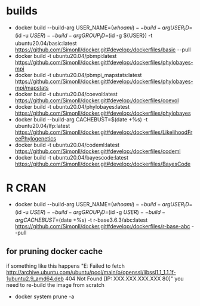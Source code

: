# builds
- docker build --build-arg USER_NAME=$(whoami) --build-arg USER_ID=$(id -u ${USER}) --build-arg GROUP_ID=$(id -g ${USER}) -t ubuntu20.04/basic:latest https://github.com/Simonll/docker.git#develop:/dockerfiles/basic --pull
- docker build -t ubuntu20.04/pbmpi:latest https://github.com/Simonll/docker.git#develop:/dockerfiles/phylobayes-mpi
- docker build -t ubuntu20.04/pbmpi_mapstats:latest https://github.com/Simonll/docker.git#develop:/dockerfiles/phylobayes-mpi/mapstats
- docker build -t ubuntu20.04/coevol:latest https://github.com/Simonll/docker.git#develop:/dockerfiles/coevol
- docker build -t ubuntu20.04/phylobayes:latest https://github.com/Simonll/docker.git#develop:/dockerfiles/phylobayes
- docker build --build-arg CACHEBUST=$(date +%s) -t ubuntu20.04/lfp:latest https://github.com/Simonll/docker.git#develop:/dockerfiles/LikelihoodFreePhylogenetics
- docker build -t ubuntu20.04/codeml:latest https://github.com/Simonll/docker.git#develop:/dockerfiles/codeml
- docker build -t ubuntu20.04/bayescode:latest https://github.com/Simonll/docker.git#develop:/dockerfiles/BayesCode

# R CRAN
- docker build --build-arg USER_NAME=$(whoami) --build-arg USER_ID=$(id -u ${USER}) --build-arg GROUP_ID=$(id -g ${USER}) --build-arg CACHEBUST=$(date +%s) -t r-base3.6.3/abc:latest https://github.com/Simonll/docker.git#develop:/dockerfiles/r-base-abc --pull

## for pruning docker cache
if something like this happens "E: Failed to fetch http://archive.ubuntu.com/ubuntu/pool/main/o/openssl/libssl1.1_1.1.1f-1ubuntu2.9_amd64.deb  404  Not Found [IP: XXX.XXX.XXX.XXX 80]" you need to re-build the image from scratch
- docker system prune -a